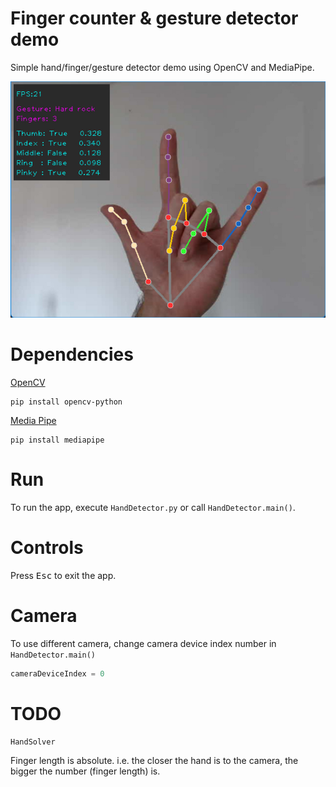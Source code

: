 # Finger counter & gesture detector demo

Simple hand/finger/gesture detector demo using OpenCV and MediaPipe.

![Screenshot](screenshot.jpg "Screenshot")


# Dependencies

[OpenCV](https://docs.opencv.org/)
```
pip install opencv-python
```

[Media Pipe](https://google.github.io/mediapipe/solutions/hands#python-solution-api)
```
pip install mediapipe
```


# Run

To run the app, execute `HandDetector.py` or call `HandDetector.main()`.



# Controls

Press <kbd>Esc</kbd> to exit the app.


# Camera

To use different camera, change camera device index number in `HandDetector.main()`
```python
cameraDeviceIndex = 0
```


# TODO

`HandSolver`

Finger length is absolute. i.e. the closer the hand is to the camera, the bigger the number (finger length) is.
